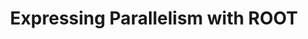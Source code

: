 ---
layout: default
title: Expressing Parallelism with ROOT
authors: Danilo Piparo, Enric Tejedor Saavedra, Enrico Guiraud, Gerardo Ganis, Pere Mato Vila, Lorenzo Moneta, Xavier Valls Pla, and  Philippe Canal
conference: Journal of Physics - Conference Series, Volume 898, Track 5 - Software Development
type: PARA
doi: 10.1088/1742-6596/898/7/072022
---